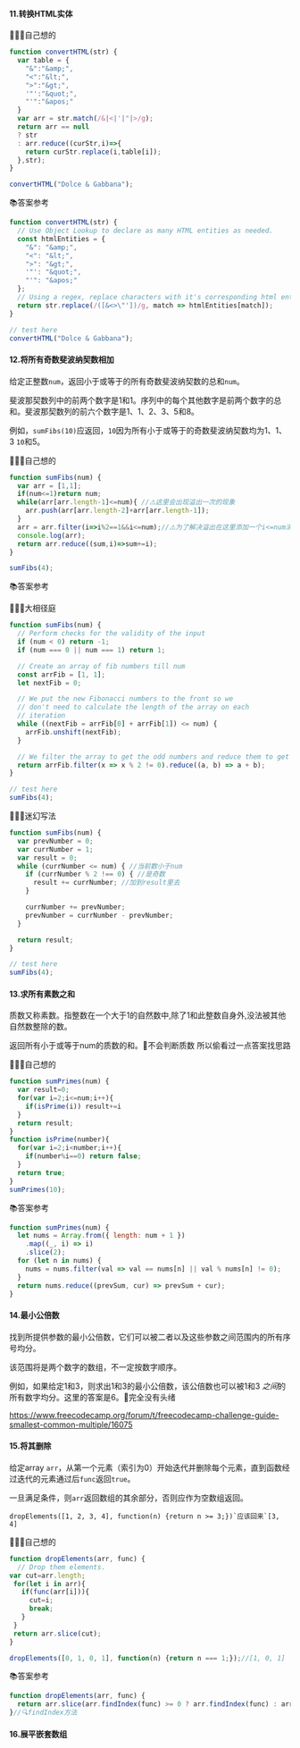 #### 11.转换HTML实体

🙋🏻‍♀️自己想的

```js
function convertHTML(str) {
  var table = {
    "&":"&amp;",
    "<":"&lt;",
    ">":"&gt;",
    '"':"&quot;",
    "'":"&apos;"
  }
  var arr = str.match(/&|<|'|"|>/g);
  return arr == null
  ? str
  : arr.reduce((curStr,i)=>{
    return curStr.replace(i,table[i]);
  },str);
}

convertHTML("Dolce & Gabbana");
```

📚答案参考

```js
function convertHTML(str) {
  // Use Object Lookup to declare as many HTML entities as needed.
  const htmlEntities = {
    "&": "&amp;",
    "<": "&lt;",
    ">": "&gt;",
    '"': "&quot;",
    "'": "&apos;"
  };
  // Using a regex, replace characters with it's corresponding html entity
  return str.replace(/([&<>\"'])/g, match => htmlEntities[match]);
}

// test here
convertHTML("Dolce & Gabbana");
```

#### 12.将所有奇数斐波纳契数相加

给定正整数`num`，返回小于或等于的所有奇数斐波纳契数的总和`num`。

斐波那契数列中的前两个数字是1和1。序列中的每个其他数字是前两个数字的总和。斐波那契数列的前六个数字是1、1、2、3、5和8。

例如，`sumFibs(10)`应返回，`10`因为所有小于或等于的奇数斐波纳契数均为1、1、3 `10`和5。

🙋🏻‍♀️自己想的

```js
function sumFibs(num) {
  var arr = [1,1];
  if(num<=1)return num;
  while(arr[arr.length-1]<=num){ //⚠️这里会出现溢出一次的现象
    arr.push(arr[arr.length-2]+arr[arr.length-1]);
  }
  arr = arr.filter(i=>i%2==1&&i<=num);//⚠️为了解决溢出在这里添加一个i<=num消除
  console.log(arr);
  return arr.reduce((sum,i)=>sum+=i);
}

sumFibs(4);
```

📚答案参考

👩🏻‍💻大相径庭

```js
function sumFibs(num) {
  // Perform checks for the validity of the input
  if (num < 0) return -1;
  if (num === 0 || num === 1) return 1;

  // Create an array of fib numbers till num
  const arrFib = [1, 1];
  let nextFib = 0;

  // We put the new Fibonacci numbers to the front so we
  // don't need to calculate the length of the array on each
  // iteration
  while ((nextFib = arrFib[0] + arrFib[1]) <= num) {
    arrFib.unshift(nextFib);
  }

  // We filter the array to get the odd numbers and reduce them to get their sum.
  return arrFib.filter(x => x % 2 != 0).reduce((a, b) => a + b);
}

// test here
sumFibs(4);
```

🤦🏻‍♀️迷幻写法

```js
function sumFibs(num) {
  var prevNumber = 0;
  var currNumber = 1;
  var result = 0;
  while (currNumber <= num) { //当前数小于num
    if (currNumber % 2 !== 0) { //是奇数
      result += currNumber; //加到result里去
    }

    currNumber += prevNumber;
    prevNumber = currNumber - prevNumber;
  }

  return result;
}

// test here
sumFibs(4);
```



#### 13.求所有素数之和

质数又称素数。指整数在一个大于1的自然数中,除了1和此整数自身外,没法被其他自然数整除的数。

返回所有小于或等于num的质数的和。🙈不会判断质数 所以偷看过一点答案找思路

🙋🏻‍♀️自己想的

```js
function sumPrimes(num) {
  var result=0;
  for(var i=2;i<=num;i++){
    if(isPrime(i)) result+=i
  }
  return result;
}
function isPrime(number){
  for(var i=2;i<number;i++){
    if(number%i==0) return false;
  }
  return true;
}
sumPrimes(10);

```

📚答案参考

```js
function sumPrimes(num) {
  let nums = Array.from({ length: num + 1 })
    .map((_, i) => i)
    .slice(2);
  for (let n in nums) {
    nums = nums.filter(val => val == nums[n] || val % nums[n] != 0);
  }
  return nums.reduce((prevSum, cur) => prevSum + cur);
}
```

#### 14.最小公倍数

找到所提供参数的最小公倍数，它们可以被二者以及这些参数之间范围内的所有序号均分。

该范围将是两个数字的数组，不一定按数字顺序。

例如，如果给定1和3，则求出1和3的最小公倍数，该公倍数也可以被1和3 *之间*的所有数字均分。这里的答案是6。🚫完全没有头绪

https://www.freecodecamp.org/forum/t/freecodecamp-challenge-guide-smallest-common-multiple/16075

#### 15.将其删除

给定array `arr`，从第一个元素（索引为0）开始迭代并删除每个元素，直到函数经过迭代的元素通过后`func`返回`true`。

一旦满足条件，则`arr`返回数组的其余部分，否则应作为空数组返回。

```
dropElements([1, 2, 3, 4], function(n) {return n >= 3;})`应该回来`[3, 4]
```

🙋🏻‍♀️自己想的

```js
function dropElements(arr, func) {
  // Drop them elements.
var cut=arr.length;
 for(let i in arr){
   if(func(arr[i])){
     cut=i;
     break;
   }
 }
 return arr.slice(cut);
}

dropElements([0, 1, 0, 1], function(n) {return n === 1;});//[1, 0, 1]
```

📚答案参考

```js
function dropElements(arr, func) {
  return arr.slice(arr.findIndex(func) >= 0 ? arr.findIndex(func) : arr.length);
}//🔍findIndex方法
```



#### 16.展平嵌套数组

```

```

